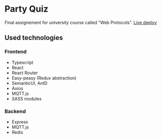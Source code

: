 # Party Quiz

Final assignement for university course called "Web Protocols".
[Live deploy](http://party-quiz.ml)

## Used technologies
### Frontend
- Typescript
 - React
 - React Router
 - Easy-peasy (Redux abstraction)
 - SemanticUI, AntD
 - Axios
 - MQTT.js
 - SASS modules
 
 ### Backend
 - Express
 - MQTT.js
 - Redis